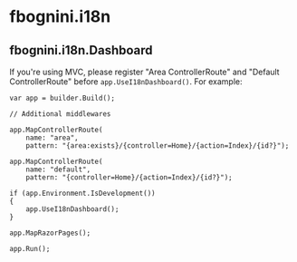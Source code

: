 # fbognini.i18n

## fbognini.i18n.Dashboard

If you're using MVC, please register "Area ControllerRoute" and "Default ControllerRoute" before `app.UseI18nDashboard()`.
For example:

```
var app = builder.Build();

// Additional middlewares

app.MapControllerRoute(
    name: "area",
    pattern: "{area:exists}/{controller=Home}/{action=Index}/{id?}");
        
app.MapControllerRoute(
    name: "default",
    pattern: "{controller=Home}/{action=Index}/{id?}");
    
if (app.Environment.IsDevelopment())
{
    app.UseI18nDashboard();
}

app.MapRazorPages();

app.Run();
 ```
